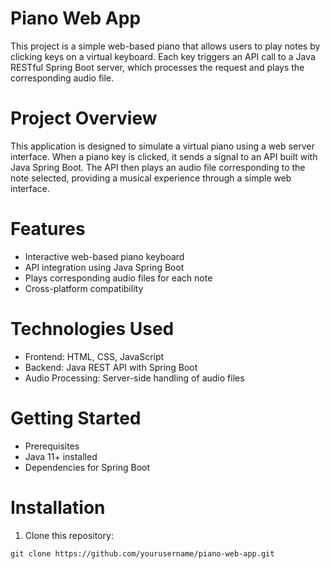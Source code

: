 # Piano Web App 
This project is a simple web-based piano that allows users to play notes by clicking keys on a virtual keyboard. Each key triggers an API call to a Java RESTful Spring Boot server, which processes the request and plays the corresponding audio file.

# Project Overview
This application is designed to simulate a virtual piano using a web server interface. When a piano key is clicked, it sends a signal to an API built with Java Spring Boot. The API then plays an audio file corresponding to the note selected, providing a musical experience through a simple web interface.

# Features
+ Interactive web-based piano keyboard
+ API integration using Java Spring Boot
+ Plays corresponding audio files for each note
+ Cross-platform compatibility

# Technologies Used
+ Frontend: HTML, CSS, JavaScript
+ Backend: Java REST API with Spring Boot
+ Audio Processing: Server-side handling of audio files

# Getting Started
+ Prerequisites
+ Java 11+ installed
+ Dependencies for Spring Boot

# Installation
1. Clone this repository:
```console
git clone https://github.com/yourusername/piano-web-app.git
```
